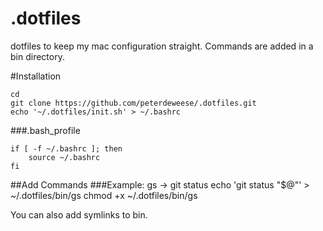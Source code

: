 .dotfiles
=========

dotfiles to keep my mac configuration straight. Commands are added in a bin directory.

#Installation

    cd
    git clone https://github.com/peterdeweese/.dotfiles.git
    echo '~/.dotfiles/init.sh' > ~/.bashrc

###.bash_profile

    if [ -f ~/.bashrc ]; then
        source ~/.bashrc
    fi

##Add Commands
###Example: gs -> git status
    echo 'git status "$@"' > ~/.dotfiles/bin/gs
    chmod +x ~/.dotfiles/bin/gs

You can also add symlinks to bin.
